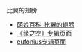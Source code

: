 比翼的翅膀
- [萌娘百科-比翼的翅膀](https://zh.moegirl.org.cn/%E6%AF%94%E7%BF%BC%E7%9A%84%E7%BF%85%E8%86%80)
- [《缘之空》专辑页面](http://www.starchild.co.jp/special/yosuganosora/product/)
- [eufonius专辑页面](http://www.eufonius.net/works_type/works/)
